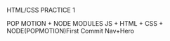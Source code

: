 HTML/CSS PRACTICE 1

POP MOTION + NODE MODULES
JS + HTML + CSS + NODE(POPMOTION)First Commit Nav+Hero
